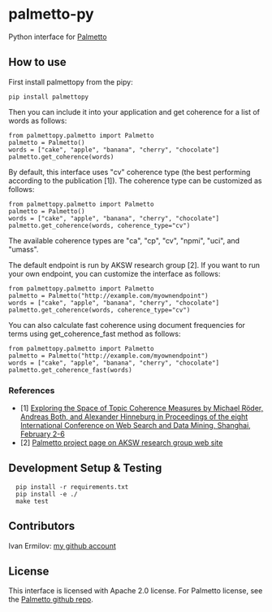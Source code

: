 # palmetto-py
Python interface for [Palmetto](https://github.com/AKSW/Palmetto)

## How to use
First install palmettopy from the pipy:
```
pip install palmettopy
```

Then you can include it into your application and get coherence for a list of words as follows:
```
from palmettopy.palmetto import Palmetto
palmetto = Palmetto()
words = ["cake", "apple", "banana", "cherry", "chocolate"]
palmetto.get_coherence(words)
```

By default, this interface uses "cv" coherence type (the best performing according to the publication [1]). 
The coherence type can be customized as follows:
```
from palmettopy.palmetto import Palmetto
palmetto = Palmetto()
words = ["cake", "apple", "banana", "cherry", "chocolate"]
palmetto.get_coherence(words, coherence_type="cv")
```
The available coherence types are "ca", "cp", "cv", "npmi", "uci", and "umass".

The default endpoint is run by AKSW research group [2]. If you want to run your own endpoint, you can customize the interface as follows:
```
from palmettopy.palmetto import Palmetto
palmetto = Palmetto("http://example.com/myownendpoint")
words = ["cake", "apple", "banana", "cherry", "chocolate"]
palmetto.get_coherence(words, coherence_type="cv")
```

You can also calculate fast coherence using document frequencies for terms using get_coherence_fast method as follows:
```
from palmettopy.palmetto import Palmetto
palmetto = Palmetto("http://example.com/myownendpoint")
words = ["cake", "apple", "banana", "cherry", "chocolate"]
palmetto.get_coherence_fast(words)
```

### References
* [1] [Exploring the Space of Topic Coherence Measures by Michael Röder, Andreas Both, and Alexander Hinneburg in Proceedings of the eight International Conference on Web Search and Data Mining, Shanghai, February 2-6](http://svn.aksw.org/papers/2015/WSDM_Topic_Evaluation/public.pdf)
* [2] [Palmetto project page on AKSW research group web site](http://aksw.org/Projects/Palmetto.html)

## Development Setup & Testing
```
  pip install -r requirements.txt
  pip install -e ./
  make test
```

## Contributors

Ivan Ermilov: [my github account](https://github.com/earthquakesan)

## License

This interface is licensed with Apache 2.0 license. For Palmetto license, see the [Palmetto github repo](https://github.com/aksw/palmetto).
